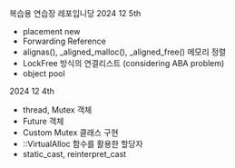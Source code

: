 복습용 연습장 레포입니당
2024 12 5th
- placement new
- Forwarding Reference
- alignas(), _aligned_malloc(), _aligned_free() 메모리 정렬
- LockFree 방식의 연결리스트 (considering ABA problem)
- object pool

2024 12 4th
- thread, Mutex 객체
- Future 객체
- Custom Mutex 클래스 구현
- ::VirtualAlloc 함수를 활용한 할당자
- static_cast, reinterpret_cast

